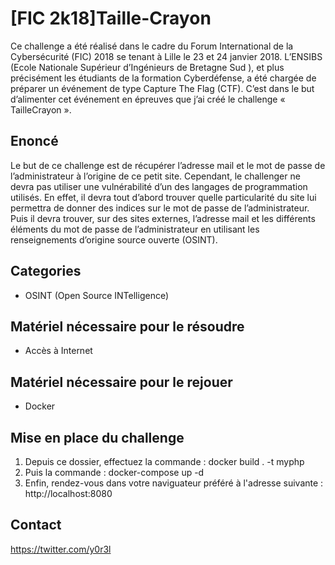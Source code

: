 # [FIC 2k18]Taille-Crayon

Ce challenge a été réalisé dans le cadre du Forum International de la Cybersécurité (FIC)
2018 se tenant à Lille le 23 et 24 janvier 2018. L’ENSIBS (Ecole Nationale Supérieur d’Ingénieurs
de Bretagne Sud ), et plus précisément les étudiants de la formation Cyberdéfense, a été chargée
de préparer un événement de type Capture The Flag (CTF).
C’est dans le but d’alimenter cet événement en épreuves que j’ai créé le challenge
« TailleCrayon ».

## Enoncé

Le but de ce challenge est de récupérer l’adresse mail et le mot de passe de
l’administrateur à l’origine de ce petit site.
Cependant, le challenger ne devra pas utiliser une vulnérabilité d’un des langages de
programmation utilisés.
En effet, il devra tout d’abord trouver quelle particularité du site lui permettra de donner des
indices sur le mot de passe de l’administrateur.
Puis il devra trouver, sur des sites externes, l’adresse mail et les différents éléments du mot
de passe de l’administrateur en utilisant les renseignements d’origine source ouverte (OSINT).

## Categories

* OSINT (Open Source INTelligence)

## Matériel nécessaire pour le résoudre

* Accès à Internet

## Matériel nécessaire pour le rejouer

* Docker

## Mise en place du challenge

1. Depuis ce dossier, effectuez la commande : docker build . -t myphp
2. Puis la commande : docker-compose up -d
3. Enfin, rendez-vous dans votre naviguateur préféré à l'adresse suivante : http://localhost:8080

## Contact

https://twitter.com/y0r3l
